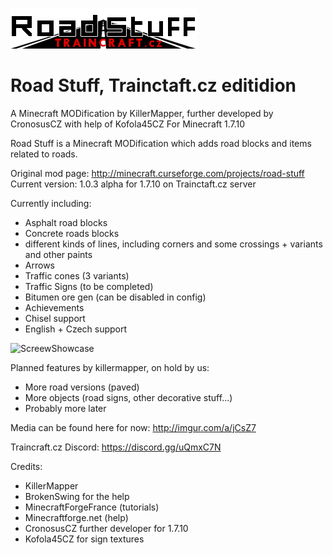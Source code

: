 ![Logo](https://github.com/Cronosus/roadstuff.TC.cz/blob/1.7.10/src/main/resources/assets/roadstuff/textures/gui/logo.png)
# Road Stuff, Trainctaft.cz editidion
A Minecraft MODification by KillerMapper, further developed by CronosusCZ with help of Kofola45CZ
For Minecraft 1.7.10


Road Stuff is a Minecraft MODification which adds road blocks and items related to roads.

Original mod page: http://minecraft.curseforge.com/projects/road-stuff
Current version: 1.0.3 alpha for 1.7.10 on Trainctaft.cz server

Currently including:
- Asphalt road blocks
- Concrete roads blocks
- different kinds of lines, including corners and some crossings + variants and other paints
- Arrows
- Traffic cones (3 variants)
- Traffic Signs (to be completed)
- Bitumen ore gen (can be disabled in config)
- Achievements
- Chisel support
- English + Czech support

![ScreewShowcase](http://killermapper.net/roadstuffmod/RoadStuffScreenShowcase01.jpg)

Planned features by killermapper, on hold by us:
- More road versions (paved)
- More objects (road signs, other decorative stuff...)
- Probably more later

Media can be found here for now: http://imgur.com/a/jCsZ7

Traincraft.cz Discord: https://discord.gg/uQmxC7N

Credits:

- KillerMapper
- BrokenSwing for the help
- MinecraftForgeFrance (tutorials)
- Minecraftforge.net (help)
- CronosusCZ further developer for 1.7.10
- Kofola45CZ for sign textures
